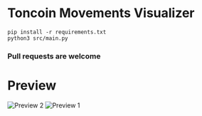 # Toncoin Movements Visualizer

```
pip install -r requirements.txt
python3 src/main.py
```

### Pull requests are welcome

# Preview
![Preview 2](preview_2.jpeg)
![Preview 1](preview_1.jpeg)

